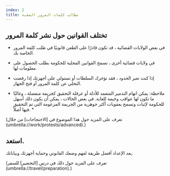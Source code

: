 ```yaml
---
index: 2
title: مطالب كلمات المرور الصعبة
---
```

## تختلف القوانين حول نشر كلمة المرور 

* في بعض الولايات القضائية ، قد تكون قادرًا على الطعن قانونيًا في طلب كلمة المرور الخاصة بك.

* في ولايات قضائية أخرى ، تسمح القوانين المحلية للحكومة بطلب الحصول على معلومات لها.

* إذا كنت تعبر الحدود ، فقد تؤخرك السلطات أو تستولي على أجهزتك إذا رفضت التخلي عن كلمة المرور أو فتح الجهاز.

* ملاحظة: يمكن اتهام التدمير المتعمد للأدلة أو عرقلة التحقيق كجريمة منفصلة ، وغالبًا ما تكون لها عواقب وخيمة للغاية. في بعض الحالات ، يمكن أن يكون ذلك أسهل للحكومة لإثبات وتسمح بعقوبات أكثر جوهرية من الجريمة المزعومة التي تم التحقيق فيها أصلاً. *

(تعرف على المزيد حول هذا الموضوع في [الاحتجاجات] من خلال (umbrella://work/protests/advanced).) 

## استعد.

يعد الإعداد أفضل طريقة لفهم وضعك القانوني وحماية أجهزتك وبياناتك.

(تعرف على المزيد حول ذلك في درس [التحضير] للسفر (umbrella://travel/preparation).)